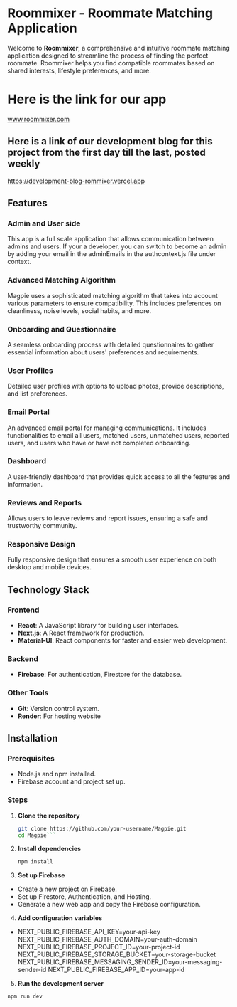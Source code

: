 # Roommixer - Roommate Matching Application
Welcome to **Roommixer**, a comprehensive and intuitive roommate matching application designed to streamline the process of finding the perfect roommate. Roommixer helps you find compatible roommates based on shared interests, lifestyle preferences, and more.

# Here is the link for our app
www.roommixer.com

## Here is a link of our development blog for this project from the first day till the last, posted weekly
https://development-blog-rommixer.vercel.app

## Features

### Admin and User side
This app is a full scale application that allows communication between admins and users. If your a developer, you can switch to become an admin by adding your email in the adminEmails in the authcontext.js file under context. 

### Advanced Matching Algorithm
Magpie uses a sophisticated matching algorithm that takes into account various parameters to ensure compatibility. This includes preferences on cleanliness, noise levels, social habits, and more.

### Onboarding and Questionnaire
A seamless onboarding process with detailed questionnaires to gather essential information about users' preferences and requirements.

### User Profiles
Detailed user profiles with options to upload photos, provide descriptions, and list preferences.

### Email Portal
An advanced email portal for managing communications. It includes functionalities to email all users, matched users, unmatched users, reported users, and users who have or have not completed onboarding.

### Dashboard
A user-friendly dashboard that provides quick access to all the features and information.

### Reviews and Reports
Allows users to leave reviews and report issues, ensuring a safe and trustworthy community.

### Responsive Design
Fully responsive design that ensures a smooth user experience on both desktop and mobile devices.

## Technology Stack

### Frontend
- **React**: A JavaScript library for building user interfaces.
- **Next.js**: A React framework for production.
- **Material-UI**: React components for faster and easier web development.

### Backend
- **Firebase**: For authentication, Firestore for the database.

### Other Tools
- **Git**: Version control system.
- **Render**: For hosting website

## Installation

### Prerequisites
- Node.js and npm installed.
- Firebase account and project set up.

### Steps
1. **Clone the repository**
   ```bash
   git clone https://github.com/your-username/Magpie.git
   cd Magpie```
2. **Install dependencies**
   ```bash
   npm install
3. **Set up Firebase**
  - Create a new project on Firebase.
  - Set up Firestore, Authentication, and Hosting.
  - Generate a new web app and copy the Firebase configuration.
4. **Add configuration variables**
  - NEXT_PUBLIC_FIREBASE_API_KEY=your-api-key
    NEXT_PUBLIC_FIREBASE_AUTH_DOMAIN=your-auth-domain
    NEXT_PUBLIC_FIREBASE_PROJECT_ID=your-project-id
    NEXT_PUBLIC_FIREBASE_STORAGE_BUCKET=your-storage-bucket
    NEXT_PUBLIC_FIREBASE_MESSAGING_SENDER_ID=your-messaging-sender-id
    NEXT_PUBLIC_FIREBASE_APP_ID=your-app-id
5. **Run the development server**
  ```bash
  npm run dev
